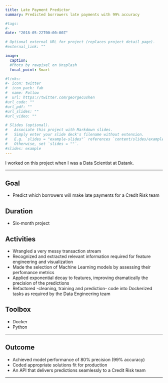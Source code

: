 ```yaml
---
title: Late Payment Predictor
summary: Predicted borrowers late payments with 99% accuracy 

#tags:
#- 
date: "2018-05-22T00:00:00Z"

# Optional external URL for project (replaces project detail page).
#external_link: ""

image:
  caption: 
  #Photo by rawpixel on Unsplash
  focal_point: Smart

#links:
#- icon: twitter
#  icon_pack: fab
#  name: Follow
#  url: https://twitter.com/georgecushen
#url_code: ""
#url_pdf: ""
#url_slides: ""
#url_video: ""

# Slides (optional).
#   Associate this project with Markdown slides.
#   Simply enter your slide deck's filename without extension.
#   E.g. `slides = "example-slides"` references `content/slides/example-slides.md`.
#   Otherwise, set `slides = ""`.
#slides: example
---
```


I worked on this project when I was a Data Scientist at Datank.

---

## Goal
   - Predict which borrowers will make late payments for a Credit Risk team

## Duration
   - Six-month project

## Activities
   - Wrangled a very messy transaction stream
   - Recognized and extracted relevant information required for feature engineering and visualization
   - Made the selection of Machine Learning models by assessing their perfomance metrics 
   - Applied exponential decay to features, improving dramatically the precision of the predictions
   - Refactored -cleaning, training and prediction- code into Dockerized tasks as required by the Data Engineering team

## Toolbox
   - Docker
   - Python

---

## Outcome
   - Achieved model performance of 80% precision (99% accuracy)
   - Coded appropriate solutions fit for production
   - An API that delivers predictions seamlessly to a Credit Risk team

---

